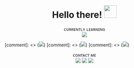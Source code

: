 <h1 align="center">Hello there! <img width="40" src="https://c.tenor.com/Wx9IEmZZXSoAAAAi/hi.gif"/></h1>

<p align="center">ᴄᴜʀʀᴇɴᴛʟʏ ʟᴇᴀʀɴɪɴɢ</br>
<img src="https://img.shields.io/badge/Java-c7761a?style=flat-square&logo=Java&logoColor=white"></p>
[comment]: <> (<img src="https://img.shields.io/badge/Python-3776AB?style=flat-square&logo=python&logoColor=white">)
[comment]: <> (<img src="https://img.shields.io/badge/CSharp-9b4993?style=flat-square&logo=csharp&logoColor=white">)
[comment]: <> (<img src="https://img.shields.io/badge/JavaScript-575757?style=flat-square&logo=javascript&logoColor=%23F7DF1E">)



<p align="center">ᴄᴏɴᴛᴀᴄᴛ ᴍᴇ</br>
<a href="https://twitter.com/duartengsilva"><img src="https://img.shields.io/badge/Twitter-%40duartengsilva-1DA1F2?style=flat-square"></a>
<a href="https://instagram.com/duartengsilva"><img src="https://img.shields.io/badge/Instagram-%40duartengsilva-E1306C?style=flat-square"></a>
<a href="mailto:heyduartesilva@gmail.com"><img src="https://img.shields.io/badge/Email-heyduartesilva%40gmail.com-orange?style=flat-square"></a>
